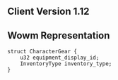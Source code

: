 ## Client Version 1.12

## Wowm Representation
```rust,ignore
struct CharacterGear {
    u32 equipment_display_id;    
    InventoryType inventory_type;    
}

```

